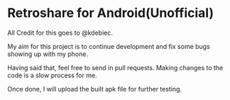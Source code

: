 # Retroshare for Android(Unofficial)

All Credit for this goes to @kdebiec.

My aim for this project is to continue development and fix some bugs showing up with my phone.

Having said that, feel free to send in pull requests. Making changes to the code is a slow process for me.

Once done, I will upload the built apk file for further testing.


